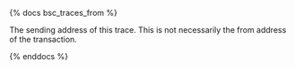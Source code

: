 {% docs bsc_traces_from %}

The sending address of this trace. This is not necessarily the from address of the transaction. 

{% enddocs %}